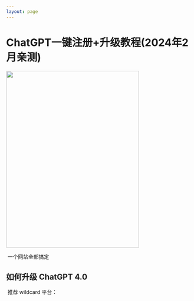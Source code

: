 ```yaml
---
layout: page
---
```


# ChatGPT一键注册+升级教程(2024年2月亲测)

<img src="https://tuloutu.github.io/_20240224201640.png" class="floatpic" width="360" height="480">

​	一个网站全部搞定

## 如何升级 ChatGPT 4.0

​	推荐 wildcard 平台：

<br>
